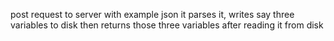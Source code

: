 post request to server with example json 
it parses it, writes say three variables to disk 
then returns those three variables after reading it from disk
